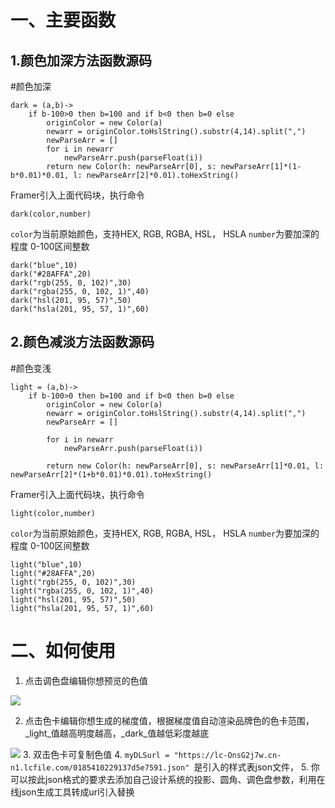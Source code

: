 
# 一、主要函数





## 1.颜色加深方法函数源码

#颜色加深

```
dark = (a,b)->
	if b-100>0 then b=100 and if b<0 then b=0 else
		originColor = new Color(a)
		newarr = originColor.toHslString().substr(4,14).split(",")
		newParseArr = []
		for i in newarr
			newParseArr.push(parseFloat(i))
		return new Color(h: newParseArr[0], s: newParseArr[1]*(1-b*0.01)*0.01, l: newParseArr[2]*0.01).toHexString()
```

Framer引入上面代码块，执行命令

`dark(color,number)`

`color`为当前原始颜色，支持HEX, RGB, RGBA, HSL， HSLA
`number`为要加深的程度  0-100区间整数

```
dark("blue",10)
dark("#28AFFA",20)
dark("rgb(255, 0, 102)",30)
dark("rgba(255, 0, 102, 1)",40)
dark("hsl(201, 95, 57)",50)
dark("hsla(201, 95, 57, 1)",60)
```





## 2.颜色减淡方法函数源码

#颜色变浅

```
light = (a,b)->
	if b-100>0 then b=100 and if b<0 then b=0 else
		originColor = new Color(a)
		newarr = originColor.toHslString().substr(4,14).split(",")
		newParseArr = []
		
		for i in newarr
			newParseArr.push(parseFloat(i))
		
		return new Color(h: newParseArr[0], s: newParseArr[1]*0.01, l: newParseArr[2]*(1+b*0.01)*0.01).toHexString()
```


Framer引入上面代码块，执行命令

`light(color,number)`

`color`为当前原始颜色，支持HEX, RGB, RGBA, HSL， HSLA
`number`为要加深的程度  0-100区间整数


```
light("blue",10)
light("#28AFFA",20)
light("rgb(255, 0, 102)",30)
light("rgba(255, 0, 102, 1)",40)
light("hsl(201, 95, 57)",50)
light("hsla(201, 95, 57, 1)",60)
```





# 二、如何使用

1. 点击调色盘编辑你想预览的色值

![](http://sjnk88.com/wp-content/uploads/2019/08/DLS01.gif)

2. 点击色卡编辑你想生成的梯度值，根据梯度值自动渲染品牌色的色卡范围，_light_值越高明度越高，_dark_值越低彩度越底

![](http://sjnk88.com/wp-content/uploads/2019/08/DLS02.gif)
3. 双击色卡可复制色值
4. `myDLSurl = "https://lc-OnsG2j7w.cn-n1.lcfile.com/0185410229137d5e7591.json" `是引入的样式表json文件，
5. 你可以按此json格式的要求去添加自己设计系统的投影、圆角、调色盘参数，利用在线json生成工具转成url引入替换



